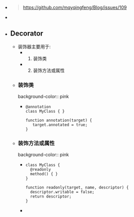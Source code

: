 - > https://github.com/mqyqingfeng/Blog/issues/109
-
- ## Decorator
	- 装饰器主要用于:
		- 1. 装饰类
		- 2. 装饰方法或属性
	- ### 装饰类
	  background-color:: pink
		- ```
		  @annotation
		  class MyClass { }
		  
		  function annotation(target) {
		     target.annotated = true;
		  }
		  ```
	- ### 装饰方法或属性
	  background-color:: pink
		- ```
		  class MyClass {
		    @readonly
		    method() { }
		  }
		  
		  function readonly(target, name, descriptor) {
		    descriptor.writable = false;
		    return descriptor;
		  }
		  ```
		-